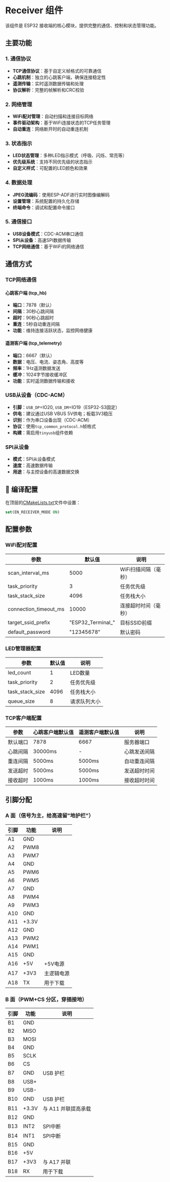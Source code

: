 # Receiver 组件

该组件是 ESP32 接收端的核心模块，提供完整的通信、控制和状态管理功能。

## 主要功能

### 1. 通信协议
- **TCP通信协议**：基于自定义帧格式的可靠通信
- **心跳机制**：独立的心跳客户端，确保连接稳定性
- **遥测传输**：实时遥测数据传输和处理
- **协议解析**：完整的帧解析和CRC校验

### 2. 网络管理
- **WiFi配对管理**：自动扫描和连接目标网络
- **事件驱动架构**：基于WiFi连接状态的TCP任务管理
- **自动重连**：网络断开时的自动重连机制

### 3. 状态指示
- **LED状态管理**：多种LED指示模式（呼吸、闪烁、常亮等）
- **优先级系统**：支持不同优先级的状态指示
- **自定义样式**：可配置的LED颜色和效果

### 4. 数据处理
- **JPEG流编码**：使用ESP-ADF进行实时图像编解码
- **设置管理**：系统配置的持久化存储
- **终端命令**：调试和配置命令接口

### 5. 通信接口
- **USB设备模式**：CDC-ACM串口通信
- **SPI从设备**：高速SPI数据传输
- **TCP网络通信**：基于WiFi的网络通信

## 通信方式

### TCP网络通信

#### 心跳客户端 (tcp_hb)
- **端口**：7878（默认）
- **间隔**：30秒心跳间隔
- **超时**：90秒心跳超时
- **重连**：5秒自动重连间隔
- **功能**：维持连接活跃状态，监控网络健康

#### 遥测客户端 (tcp_telemetry)
- **端口**：6667（默认）
- **数据**：电压、电流、姿态角、高度等
- **频率**：1Hz遥测数据发送
- **缓冲**：1024字节接收缓冲区
- **功能**：实时遥测数据传输和接收

### USB从设备（CDC-ACM）
- **引脚**：`USB_DP`=IO20, `USB_DM`=IO19（ESP32-S3固定）
- **供电**：建议通过USB VBUS 5V供电；板载3V3稳压
- **识别**：作为串口设备出现（CDC-ACM）
- **协议**：使用`tcp_common_protocol.h`帧格式
- **构建**：需启用`tinyusb`组件依赖

### SPI从设备
- **模式**：SPI从设备模式
- **速度**：高速数据传输
- **用途**：与主控设备的高速数据交换

## 🔧 编译配置

在顶层的[CMakeLists.txt](../../CMakeLists.txt)文件中设置：
```cmake
set(EN_RECEIVER_MODE ON)
```

## 配置参数

### WiFi配对配置

| 参数 | 默认值 | 说明 |
|------|--------|------|
| scan_interval_ms | 5000 | WiFi扫描间隔（毫秒） |
| task_priority | 3 | 任务优先级 |
| task_stack_size | 4096 | 任务栈大小 |
| connection_timeout_ms | 10000 | 连接超时时间（毫秒） |
| target_ssid_prefix | "ESP32_Terminal_" | 目标SSID前缀 |
| default_password | "12345678" | 默认密码 |

### LED管理器配置

| 参数 | 默认值 | 说明 |
|------|--------|------|
| led_count | 1 | LED数量 |
| task_priority | 2 | 任务优先级 |
| task_stack_size | 4096 | 任务栈大小 |
| queue_size | 8 | 请求队列大小 |

### TCP客户端配置

| 参数 | 心跳客户端默认值 | 遥测客户端默认值 | 说明 |
|------|------------------|------------------|------|
| 默认端口 | 7878 | 6667 | 服务器端口 |
| 心跳间隔 | 30000ms | - | 心跳发送间隔 |
| 重连间隔 | 5000ms | 5000ms | 自动重连间隔 |
| 发送超时 | 5000ms | 5000ms | 发送超时时间 |
| 接收超时 | 1000ms | 1000ms | 接收超时时间 |

## 引脚分配

### A 面（信号为主，给高速留"地护栏"）

| 引脚 | 功能 | 说明 |
|------|------|------|
| A1 | GND | |
| A2 | PWM8 | |
| A3 | PWM7 ||
| A4 | GND | |
| A5 | PWM6 |  |
| A6 | PWM5 | |
| A7 | GND |  |
| A8 | PWM4 |  |
| A9 | PWM3 |  |
| A10 | GND |  |
| A11 | +3.3V | |
| A12 | GND | |
| A13 | PWM2 | |
| A14 | PWM1 | |
| A15 | GND | |
| A16 | +5V |+5V电源 |
| A17 | +3V3 | 主逻辑电源 |
| A18 | TX |用于下载 |

### B 面（PWM+CS 分区，穿插接地）

| 引脚 | 功能 | 说明 |
|------|------|------|
| B1 | GND | |
| B2 | MISO | |
| B3 | MOSI ||
| B4 | GND ||
| B5 | SCLK ||
| B6 | CS | |
| B7 | GND |USB 护栏 |
| B8 | USB+ | |
| B9 | USB- | |
| B10 | GND | USB 护栏 |
| B11 | +3.3V |  与 A11 并联提高承载 |
| B12 | GND | |
| B13 | INT2 | SPI中断 |
| B14 | INT1 | SPI中断 |
| B15 | GND | |
| B16 | +5V | |
| B17 | +3V3 | 与 A17 并联 |
| B18 | RX | 用于下载|

